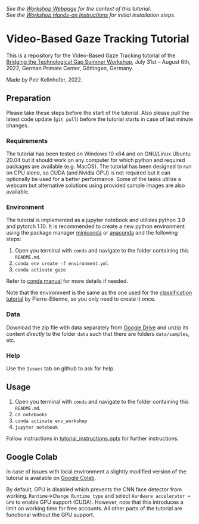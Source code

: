 *See the [Workshop Webpage](https://www.primate-cognition.eu/de/veranstaltungen/bridging-the-technological-gap-workshop.html) for the context of this tutorial.* <br>
*See the [Workshop Hands-on Instructions](https://www.primate-cognition.eu/de/veranstaltungen/bridging-the-technological-gap-workshop/hands-on-sessions) for initial installation steps.*

# Video-Based Gaze Tracking Tutorial

This is a repository for the Video-Based Gaze Tracking tutorial of the [Bridging the Technological Gap Summer Workshop](https://psychandneuro.duke.edu/opportunity/bridging-technological-gap-summer-workshop), July 31st – August 6th, 2022, German Primate Center, Göttingen, Germany.

Made by Petr Kellnhofer, 2022.

## Preparation

Please take these steps before the start of the tutorial. Also please pull the latest code update (`git pull`) before the tutorial starts in case of last minute changes.

### Requirements

The tutorial has been tested on Windows 10 x64 and on GNU/Linux Ubuntu 20.04 but it should work on any computer for which python and required packages are available (e.g. MacOS).
The tutorial has been designed to run on CPU alone, so CUDA (and Nvidia GPU) is not required but it can optionally be used for a better performance.
Some of the tasks utilize a webcam but alternative solutions using provided sample images are also available.

### Environment

The tutorial is implemented as a jupyter notebook and utilizes python 3.9 and pytorch 1.10. It is recommended to create a new python environment using the package manager [miniconda](https://docs.conda.io/en/latest/miniconda.html) or [anaconda](https://www.anaconda.com/) and the following steps:

1. Open you terminal with `conda` and navigate to the folder containing this `README.md`.
2. `conda env create -f environment.yml`
3. `conda activate gaze`

Refer to [conda manual](https://docs.conda.io/projects/conda/en/latest/user-guide/tasks/manage-environments.html) for more details if needed.

Note that the environment is the same as the one used for the [classification tutorial](https://github.com/ccp-eva/tuto_classification) by Pierre-Etienne, so you only need to create it once.


### Data

Download the zip file with data separately from [Google Drive](https://drive.google.com/file/d/1-1VIHfi4s_bxiRvk9-cKdlnl4DaF_YzM/view?usp=sharing) and unzip its content *directly* to the folder `data` such that there are folders `data/samples`, etc.

### Help

Use the `Issues` tab on github to ask for help.

## Usage

1. Open you terminal with `conda` and navigate to the folder containing this `README.md`.
2. `cd notebooks`
3. `conda activate env_workshop`
4. `jupyter notebook`

Follow instructions in [tutorial_instructions.pptx](https://github.com/erkil1452/gaze_workshop_public/blob/master/tutorial_instructions.pptx) for further instructions.

## Google Colab

In case of issues with local environment a slightly modified version of the tutorial is available on [Google Colab](https://colab.research.google.com/drive/193dAJx_sDx1f6rO6_JtVmbyJzomxzYQY?usp=sharing). 

By default, GPU is disabled which prevents the CNN face detector from working. `Runtime`->`Change Runtime type` and select `Hardware accelerator = GPU` to enable GPU support (CUDA). However, note that this introduces a limit on working time for free accounts. All other parts of the tutorial are functional without the GPU support.
